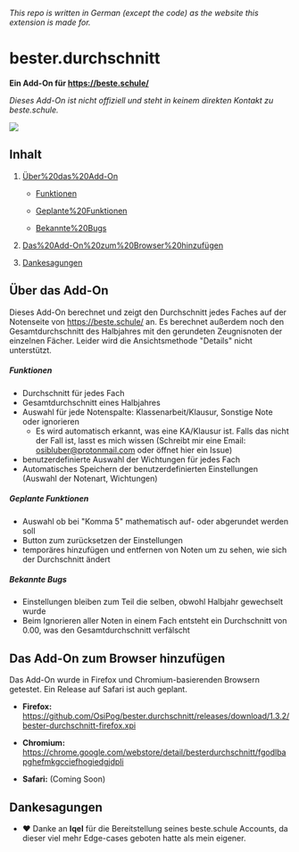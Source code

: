 *This repo is written in German (except the code) as the website this extension is made for.*

# bester.durchschnitt

**Ein Add-On für https://beste.schule/**

*Dieses Add-On ist nicht offiziell und steht in keinem direkten Kontakt zu beste.schule.*

![](https://i.imgur.com/ddw5TrS.png)

## Inhalt

1. [Über%20das%20Add-On](#Über%20das%20Add-On)

   - [Funktionen](#Funktionen)

   - [Geplante%20Funktionen](#Geplante%20Funktionen)

   - [Bekannte%20Bugs](#Bekannte%20Bugs)

2. [Das%20Add-On%20zum%20Browser%20hinzufügen](#Das%20Add-On%20zum%20Browser%20hinzufügen)

3. [Dankesagungen](#Dankesagungen)



## Über das Add-On

Dieses Add-On berechnet und zeigt den Durchschnitt jedes Faches auf der Notenseite von https://beste.schule/ an. Es berechnet außerdem noch den Gesamtdurchschnitt des Halbjahres mit den gerundeten Zeugnisnoten der einzelnen Fächer. Leider wird die Ansichtsmethode "Details" nicht unterstützt.

##### Funktionen

- Durchschnitt für jedes Fach
- Gesamtdurchschnitt eines Halbjahres
- Auswahl für jede Notenspalte: Klassenarbeit/Klausur, Sonstige Note oder ignorieren
  - Es wird automatisch erkannt, was eine KA/Klausur ist. Falls das nicht der Fall ist, lasst es mich wissen (Schreibt mir eine Email: osibluber@protonmail.com oder öffnet hier ein Issue)
- benutzerdefinierte Auswahl der Wichtungen für jedes Fach
- Automatisches Speichern der benutzerdefinierten Einstellungen (Auswahl der Notenart, Wichtungen)



##### Geplante Funktionen

- Auswahl ob bei "Komma 5" mathematisch auf- oder abgerundet werden soll
- Button zum zurücksetzen der Einstellungen
- temporäres hinzufügen und entfernen von Noten um zu sehen, wie sich der Durchschnitt ändert



##### Bekannte Bugs

- Einstellungen bleiben zum Teil die selben, obwohl Halbjahr gewechselt wurde
- Beim Ignorieren aller Noten in einem Fach entsteht ein Durchschnitt von 0.00, was den Gesamtdurchschnitt verfälscht



## Das Add-On zum Browser hinzufügen

Das Add-On wurde in Firefox und Chromium-basierenden Browsern getestet. Ein Release auf Safari ist auch geplant.

- **Firefox:** https://github.com/OsiPog/bester.durchschnitt/releases/download/1.3.2/bester-durchschnitt-firefox.xpi

- **Chromium:** https://chrome.google.com/webstore/detail/besterdurchschnitt/fgodlbapghefmkgcciefhogiedgjdpli

- **Safari:** (Coming Soon)

## Dankesagungen

- :heart: Danke an **Iqel** für die Bereitstellung seines beste.schule Accounts, da dieser viel mehr Edge-cases geboten hatte als mein eigener.

